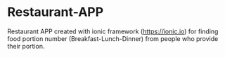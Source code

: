 # Restaurant-APP
Restaurant APP created with ionic framework (https://ionic.io) for finding food portion number (Breakfast-Lunch-Dinner) from people who provide their portion.
